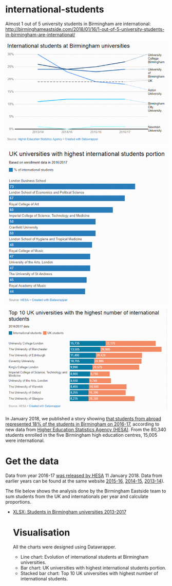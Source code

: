# international-students
Almost 1 out of 5 university students in Birmingham are international: http://birminghameastside.com/2018/01/16/1-out-of-5-university-students-in-birmingham-are-international/

![Evolution of international students at Birmingham universities](https://github.com/Birmingham-Eastside/international-students/blob/master/Evolution%20of%20international%20students%20at%20Birmingham%20universities.png)

![UK universities with highest international students portion](https://github.com/Birmingham-Eastside/international-students/blob/master/UK%20universities%20with%20highest%20international%20students%20portion.png)

![Top 10 UK universities with highest number of international students](https://github.com/Birmingham-Eastside/international-students/blob/master/Top%2010%20UK%20universities%20with%20highest%20number%20of%20international%20students.png)

In January 2018, we published a story showing <a href="http://birminghameastside.com/2018/01/16/1-out-of-5-university-students-in-birmingham-are-international/">that students from abroad represented 18% of the students in Birmingham on 2016-17</a>, according to new data from <a href="https://www.hesa.ac.uk/">Higher Education Statistics Agency (HESA)</a>. From the 80,340 students enrolled in the five Birmingham high education centres, 15,005 were international.

# Get the data
Data from year 2016-17 <a href="https://www.hesa.ac.uk/news/11-01-2018/sfr247-higher-education-student-statistics/location">was released by HESA</a> 11 January 2018. Data from earlier years can be found at the same website <a href="https://www.hesa.ac.uk/news/12-01-2017/sfr242-student-enrolments-and-qualifications">2015-16</a>, <a href="https://www.hesa.ac.uk/news/14-01-2016/sfr224-enrolments-and-qualifications">2014-15</a>, <a href="https://www.hesa.ac.uk/news/15-01-2015/sfr210-enrolments-and-qualifications">2013-14</a>).

The file below shows the analysis done by the Birmingham Eastside team to sum students from the UK and internationals per year and calculate proportions. 
<ul>
  <li><a href="https://github.com/Birmingham-Eastside/international-students/blob/master/Students%20in%20Birmingham%20universities%202013-2017.xlsx">XLSX: Students in Birmingham universities 2013-2017</a></li>

# Visualisation
All the charts were designed using Datawrapper. 
<ul>
  <li>Line chart: Evolution of international students at Birmingham universities.</li>
  <li>Bar chart: UK universities with highest international students portion.</li>
  <li>Stacked bar chart: Top 10 UK universities with highest number of international students.</li>
</ul>
